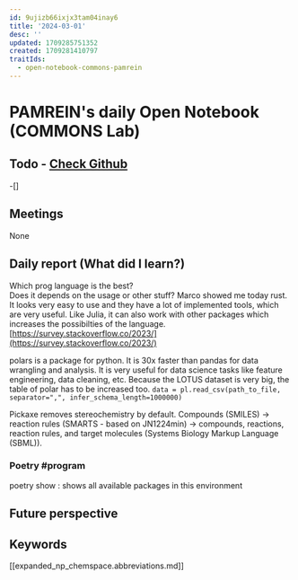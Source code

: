 ```yaml
---
id: 9ujizb66ixjx3tam04inay6
title: '2024-03-01'
desc: ''
updated: 1709285751352
created: 1709281410797
traitIds:
  - open-notebook-commons-pamrein
---
```


# PAMREIN's daily Open Notebook (COMMONS Lab)

## Todo - [Check Github](https://github.com/orgs/commons-research/projects/2/views/1)
-[]


## Meetings
None


## Daily report (What did I learn?)
Which prog language is the best?  
Does it depends on the usage or other stuff? 
Marco showed me today rust. It looks very easy to use and they have a lot of implemented tools, which are very useful. 
Like Julia, it can also work with other packages which increases the possibilties of the language.
[https://survey.stackoverflow.co/2023/](https://survey.stackoverflow.co/2023/)

polars is a package for python. It is 30x faster than pandas for data wrangling and analysis. It is very useful for data science tasks like feature engineering, data cleaning, etc.
Because the LOTUS dataset is very big, the table of polar has to be increased too. `data = pl.read_csv(path_to_file, separator=",", infer_schema_length=1000000)`


Pickaxe removes stereochemistry by default.
Compounds (SMILES) -> reaction rules (SMARTS - based on JN1224min) -> compounds, reactions, reaction rules, and target molecules (Systems Biology Markup Language (SBML)).

### Poetry #program
poetry show : shows all available packages in this environment



## Future perspective



## Keywords
[[expanded_np_chemspace.abbreviations.md]]
